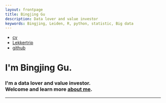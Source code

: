 ```yaml
---
layout: frontpage
title: Bingjing Gu
description: Data lover and value investor
keywords: Bingjing, Leiden, R, python, statistic, Big data
---
```


<div class="navbar">
  <div class="navbar-inner">
      <ul class="nav">
          <li><a href="{{ BASE_PATH }}/assets/bingjing_cv.pdf">cv</a></li>
          <li><a href="http://www.lekkertrip.nl/">Lekkertrip</a></li>
          <li><a href="https://github.com/sangaj">github</a></li>
      </ul>
  </div>
</div>

<table class="wide">
<div class="row banner">
            <div class="banner-text">
                <h1 class="responsive-headline">I'm Bingjing Gu.</h1>
                <h3>I'm a <span>data lover</span> and <span>value investor</span>.<br>
                Welcome and learn more <a class="smoothscroll" href="https://sangaj.github.io/pages/about.html">about me</a>.</h3>
                <hr />
            </div>
        </div>
 </table>
 
  
